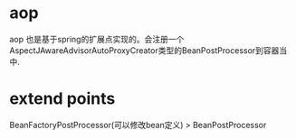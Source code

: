 # aop
aop 也是基于spring的扩展点实现的。会注册一个AspectJAwareAdvisorAutoProxyCreator类型的BeanPostProcessor到容器当中.

# extend points
BeanFactoryPostProcessor(可以修改bean定义) > BeanPostProcessor